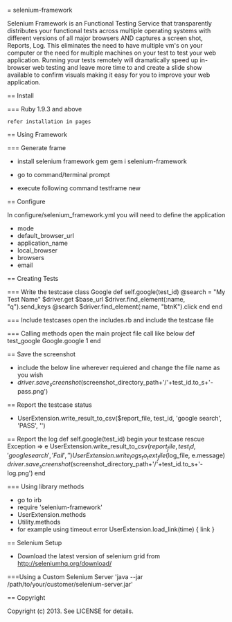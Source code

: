= selenium-framework

Selenium Framework is an Functional Testing Service that transparently distributes your functional tests across multiple operating systems with different versions of all major browsers AND captures a screen shot, Reports, Log. This eliminates the need to have multiple vm's on your computer or the need for multiple machines on your test to test your web application.  Running your tests remotely will dramatically speed up in-browser web testing and leave more time to  and create a slide show available to confirm visuals making it easy for you to improve your web application.

== Install

=== Ruby 1.9.3 and above

	refer installation in pages

== Using Framework

=== Generate frame

* install selenium framework gem
	gem i selenium-framework

* go to command/terminal prompt

* execute following command
	testframe new <project name>

== Configure

In configure/selenium_framework.yml you will need to define the application
* mode
* default_browser_url
* application_name
* local_browser
* browsers
* email

== Creating Tests

=== Write the testcase
   class Google
     def self.google(test_id)
       @search = "My Test Name"
       $driver.get $base_url
       $driver.find_element(:name, "q").send_keys @search
       $driver.find_element(:name, "btnK").click
     end
   end

=== Include testcases
   open the includes.rb and include the testcase file

=== Calling methods
   open the main project file call like below
   def test_google
      Google.google 1
   end

== Save the screenshot
   * include the below line wherever requiered and change the file name as you wish
   * $driver.save_screenshot($screenshot_directory_path+'/'+test_id.to_s+'-pass.png')

== Report the testcase status
   * UserExtension.write_result_to_csv($report_file, test_id, 'google search', 'PASS', '')

== Report the log
   def self.google(test_id)
    begin
     your testcase
    rescue Exception => e
         UserExtension.write_result_to_csv($report_file, test_id, 'google search', 'Fail', '')
         UserExtension.write_logs_to_text_file($log_file, e.message)
         $driver.save_screenshot($screenshot_directory_path+'/'+test_id.to_s+'-log.png')
    end

=== Using library methods

* go to irb
* require 'selenium-framework'
* UserExtension.methods
* Utility.methods
* for example using timeout error
    UserExtension.load_link(time) { link }

   
== Selenium Setup
* Download the latest version of selenium grid from http://seleniumhq.org/download/

===Using a Custom Selenium Server
'java --jar /path/to/your/customer/selenium-server.jar'

== Copyright

Copyright (c) 2013. See LICENSE for details.